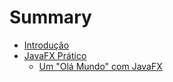 # Summary

* [Introdução](README.md)
* [JavaFX Prático](javafx_pratico.md)
   * [Um "Olá Mundo" com JavaFX](artigos/um_ola_mundo_com_javafx.md)


